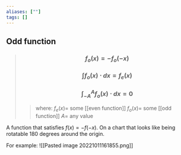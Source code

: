 ```yaml
---
aliases: [""]
tags: []
---
```


## Odd function

> ### $$ f_{o}(x) = -f_{o}(-x) $$ 
> ### $$ \int f_{o}(x) \cdot dx = f_{e}(x) $$ 
> ### $$ \int^{A}_{-A} f_{o}(x) \cdot dx = 0 $$
>> where:
>> $f_{e}(x)=$ some [[even function]]
>> $f_{o}(x)=$ some [[odd function]]
>> $A=$ any value

A function that satisfies $f(x)=-f(-x)$. On a chart that looks like being rotatable 180 degrees around the origin.

For example:
![[Pasted image 20221011161855.png]]